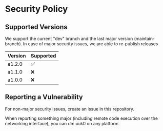 # Security Policy

## Supported Versions

We support the current "dev" branch and the last major version (maintain-branch).
In case of major security issues, we are able to re-publish releases


| Version  | Supported          |
| -------- | ------------------ |
| a1.2.0   | :white_check_mark: |
| a1.1.0   | :x:                |
| a1.0.0   | :x:                |

## Reporting a Vulnerability

For non-major security issues, create an issue in this repository.

When reporting something major (including remote code execution over the networking interface),
you can dm uuk0 on any platform.
